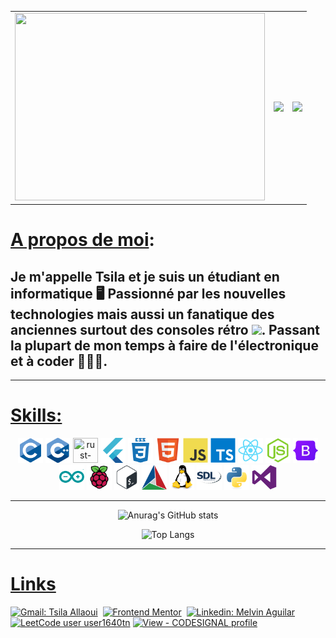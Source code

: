 <table>
    <tr>
      <td>
        <img src="https://media.giphy.com/media/mFDWuDppjQJjite6FS/giphy.gif" height="300" width="400" />
      </td>
      <td>
        <img src="https://media.giphy.com/media/l4Ki0CcXbciFPoC2s/giphy.gif" height="300"/>
      </td>
      <td>
        <img src="https://media.giphy.com/media/3o7WTB4o4D0O9IQVQ4/giphy.gif" height="300"/>
      </td>
    </tr>
  </table>

  # <u>**A propos de moi</u>**:
  ## Je m'appelle Tsila et je suis un étudiant en informatique 🖥️ Passionné par les nouvelles technologies mais aussi un fanatique des anciennes surtout des consoles rétro <img src="https://media.giphy.com/media/X0YaOnH9knblm/giphy.gif" width="30px"/>. Passant la plupart de mon temps à faire de l'électronique et à coder 👨🏽‍💻.
  
  -----

  # **<u>Skills:</u>**

  <div align="center">
    <img src="https://github.com/devicons/devicon/blob/master/icons/c/c-original.svg" title="c" width="40" height="40"/>
    <img src="https://github.com/devicons/devicon/blob/master/icons/cplusplus/cplusplus-original.svg" title="cplusplus" width="40" height="40"/>
    <img src="https://www.rust-lang.org/logos/rust-logo-128x128-blk.png" title="rust-lang" width="40" height="40" background-color="white"/>
    <img src="https://github.com/devicons/devicon/blob/master/icons/flutter/flutter-original.svg" title="Flutter" alt="Flutter" width="40" height="40"/>
    <img src="https://github.com/devicons/devicon/blob/master/icons/css3/css3-plain-wordmark.svg"  title="CSS3" alt="CSS" width="40" height="40"/>
    <img src="https://github.com/devicons/devicon/blob/master/icons/html5/html5-original.svg" title="HTML5" alt="HTML" width="40" height="40"/>
    <img src="https://github.com/devicons/devicon/blob/master/icons/javascript/javascript-original.svg" title="JavaScript" alt="JavaScript" width="40" height="40"/>  
    <img src="https://github.com/devicons/devicon/blob/master/icons/typescript/typescript-original.svg" title="TypeScript" alt="TypeScript" width="40" height="40"/>
    <img src="https://github.com/devicons/devicon/blob/master/icons/react/react-original.svg" title="React" alt="React" width="40" height="40"/>
    <img src="https://github.com/devicons/devicon/blob/master/icons/nodejs/nodejs-original.svg" title="Nodejs" alt="Nodejs" width="40" height="40"/>
    <img src="https://github.com/devicons/devicon/blob/master/icons/bootstrap/bootstrap-original.svg" title="Bootstrap" alt="Bootstrap" width="40" height="40"/>
    <img src="https://github.com/devicons/devicon/blob/master/icons/arduino/arduino-original.svg" title="Arduino" alt="Arduino" width="40" height="40"/>
    <img src="https://github.com/devicons/devicon/blob/master/icons/raspberrypi/raspberrypi-original.svg" title="RaspberryPi" alt="RaspberryPi" width="40" height="40"/>
    <img src="https://github.com/devicons/devicon/blob/master/icons/bash/bash-plain.svg" title="Bash" alt="Bash" width="40" height="40"/>
    <img src="https://github.com/devicons/devicon/blob/master/icons/cmake/cmake-original.svg" title="Cmake" alt="Cmake" width="40" height="40"/>
    <img src="https://github.com/devicons/devicon/blob/master/icons/linux/linux-original.svg" title="Linux" alt="Linux" width="40" height="40"/>
    <img src="https://github.com/devicons/devicon/blob/master/icons/sdl/sdl-original.svg" title="SDL" alt="SDL" width="40" height="40"/>
    <img src="https://github.com/devicons/devicon/blob/master/icons/python/python-original.svg" title="Python" alt="Python" width="40" height="40"/>
    <img src="https://github.com/devicons/devicon/blob/master/icons/visualstudio/visualstudio-plain.svg" title="Visualstudio" alt="Visualstudio" width="40" height="40"/>
</div>

-----

<div align="center">

![Anurag's GitHub stats](https://github-readme-stats.vercel.app/api?username=TsilaAllaoui&show_icons=true&theme=tokyonight&hide_rank=true)

![Top Langs](https://github-readme-stats.vercel.app/api/top-langs/?username=TsilaAllaoui&layout=compact&langs_count=6&theme=tokyonight)
</div>

-----

# **<u>Links</u>**
[![Gmail: Tsila Allaoui](https://img.shields.io/badge/-gmail-red?style=for-the-badge&logo=Gmail&logoColor=white&link=mailto:tsila.allaoui@gmail.com)](mailto:tsila.allaoui@gmail.com)&nbsp;
[![Frontend Mentor](https://img.shields.io/badge/-Frontend%20Mentor-5F3DC4?style=for-the-badge&logo=FrontendMentor&logoColor=white&link=https://www.frontendmentor.io/profile/TsilaAllaoui)](https://www.frontendmentor.io/profile/TsilaAllaoui)&nbsp;
[![Linkedin: Melvin Aguilar](https://img.shields.io/badge/-linkedin-blue?style=for-the-badge&logo=Linkedin&logoColor=white&link=https://www.linkedin.com/in/rasolo-allaoui-tsilavo-maminiaina-manatombo-948634201)](https://www.linkedin.com/in/rasolo-allaoui-tsilavo-maminiaina-manatombo-948634201)
[![LeetCode user user1640tn](https://img.shields.io/badge/dynamic/json?style=for-the-badge&labelColor=black&color=%23ffa116&label=Solved&query=solvedOverTotal&url=https%3A%2F%2Fbadge.xyli.tech/%2Fapi%2Fusers%2Fuser1640tn&logo=leetcode&logoColor=yellow)](https://leetcode.com/user1640tn/)
[![View - CODESIGNAL profile](https://img.shields.io/badge/View-CODESIGNAL_profile-0F5FF3?style=for-the-badge&logo=codesignal&logoColor=FFFFFF)](https://app.codesignal.com/profile/tsilaallaoui)
